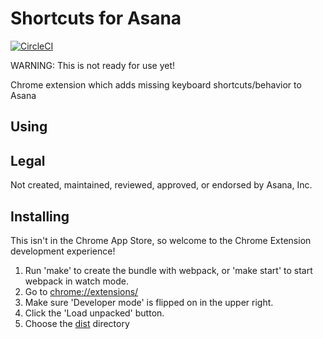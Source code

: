 # Shortcuts for Asana

[![CircleCI](https://circleci.com/gh/apiology/shortcuts-for-asana.svg?style=svg)](https://circleci.com/gh/apiology/shortcuts-for-asana)

WARNING: This is not ready for use yet!

Chrome extension which adds missing keyboard shortcuts/behavior to Asana

## Using

## Legal

Not created, maintained, reviewed, approved, or endorsed by Asana, Inc.


## Installing

This isn't in the Chrome App Store, so welcome to the Chrome Extension
development experience!

1. Run 'make' to create the bundle with webpack, or 'make start' to
   start webpack in watch mode.
2. Go to [chrome://extensions/](chrome://extensions/)
3. Make sure 'Developer mode' is flipped on in the upper right.
4. Click the 'Load unpacked' button.
5. Choose the [dist](./dist) directory
